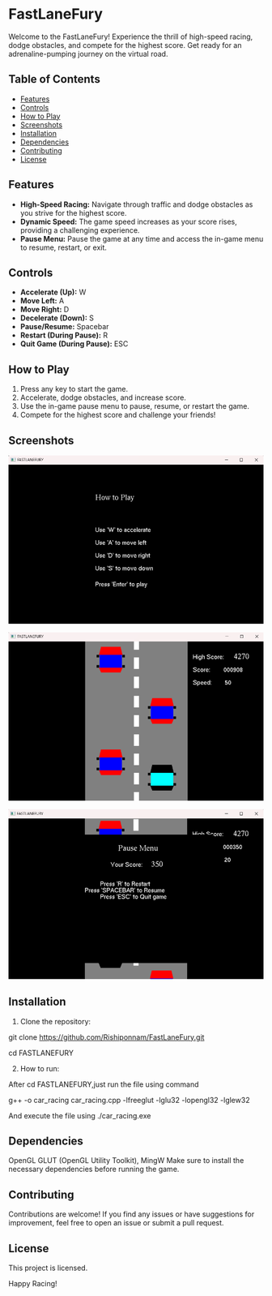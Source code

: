 # FastLaneFury

Welcome to the FastLaneFury! Experience the thrill of high-speed racing, dodge obstacles, and compete for the highest score. Get ready for an adrenaline-pumping journey on the virtual road.

## Table of Contents
- [Features](#features)
- [Controls](#controls)
- [How to Play](#how-to-play)
- [Screenshots](#screenshots)
- [Installation](#installation)
- [Dependencies](#dependencies)
- [Contributing](#contributing)
- [License](#license)

## Features

- **High-Speed Racing:** Navigate through traffic and dodge obstacles as you strive for the highest score.
- **Dynamic Speed:** The game speed increases as your score rises, providing a challenging experience.
- **Pause Menu:** Pause the game at any time and access the in-game menu to resume, restart, or exit.

## Controls

- **Accelerate (Up):** W
- **Move Left:** A
- **Move Right:** D
- **Decelerate (Down):** S
- **Pause/Resume:** Spacebar
- **Restart (During Pause):** R
- **Quit Game (During Pause):** ESC

## How to Play

1. Press any key to start the game.
2. Accelerate, dodge obstacles, and increase score.
3. Use the in-game pause menu to pause, resume, or restart the game.
4. Compete for the highest score and challenge your friends!

## Screenshots

![Screen2](.vscode/image.png)


![Game](.vscode/image-1.png)


![Pause](.vscode/image-2.png)

## Installation

1. Clone the repository:

git clone https://github.com/Rishiponnam/FastLaneFury.git

cd FASTLANEFURY

2. How to run:

After cd FASTLANEFURY,just run the file using command 

g++ -o car_racing car_racing.cpp -lfreeglut -lglu32 -lopengl32 -lglew32


And execute the file using ./car_racing.exe

## Dependencies
OpenGL
GLUT (OpenGL Utility Toolkit), MingW
Make sure to install the necessary dependencies before running the game.

## Contributing
Contributions are welcome! If you find any issues or have suggestions for improvement, feel free to open an issue or submit a pull request.

## License
This project is licensed.

Happy Racing!
